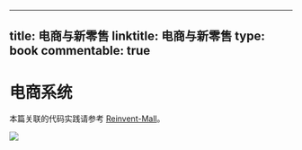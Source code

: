 
---
title: 电商与新零售
linktitle: 电商与新零售
type: book
commentable: true
---

# 电商系统

本篇关联的代码实践请参考 [Reinvent-Mall](https://github.com/wx-chevalier/Reinvent-Mall)。

![](https://ww1.sinaimg.cn/large/007rAy9hly1g1wlc5pi74j30u00m241g.jpg)

    